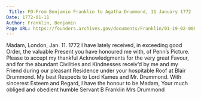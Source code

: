 ```yaml
---
 Title: FO-From Benjamin Franklin to Agatha Drummond, 11 January 1772
Date: 1772-01-11
Author: Franklin, Benjamin
Page URL: https://founders.archives.gov/documents/Franklin/01-19-02-0003
---
```


Madam,
London, Jan. 11. 1772
I have lately received, in exceeding good Order, the valuable Present you have honoured me with, of Penn’s Picture. Please to accept my thankful Acknowledgments for the very great Favour, and for the abundant Civilities and Kindnesses receiv’d by me and my Friend during our pleasant Residence under your hospitable Roof at Blair Drummond. My best Respects to Lord Kames and Mr. Drummond. With sincerest Esteem and Regard, I have the honour to be Madam, Your much obliged and obedient humble Servant
B Franklin
Mrs Drummond

